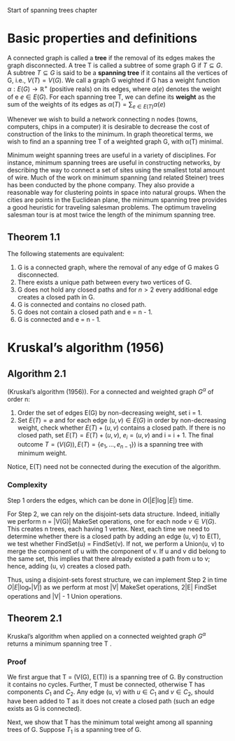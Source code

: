 Start of spanning trees chapter
# Basic properties and definitions
A connected graph is called a **tree** if the removal of its edges makes the graph disconnected. A tree T is called a subtree of some graph G if $T \subseteq G$. A subtree $T \subseteq G$ is said to be a **spanning tree** if it contains all the vertices of G, i.e., $V(T) = V(G)$. We call a graph G weighted if G has a weight function $\alpha : E(G) \rightarrow \mathbb{R}^+$ (positive reals) on its edges, where $\alpha(e)$ denotes the weight of e $e \in E(G)$. For each spanning tree T, we can define its **weight** as the sum of the weights of its edges as $\alpha(T) = \sum_{e\in E(T)} \alpha(e)$

Whenever we wish to build a network connecting n nodes (towns, computers, chips in a computer) it is desirable to decrease the cost of construction of the links to the minimum. In graph theoretical terms, we wish to find an a spanning tree T of a weighted graph G, with α(T) minimal.

Minimum weight spanning trees are useful in a variety of disciplines. For instance, minimum spanning trees are useful in constructing networks, by describing the way to connect a set of sites using the smallest total amount of wire. Much of the work on minimum spanning (and related Steiner) trees has been conducted by the phone company. They also provide a reasonable way for clustering points in space into natural groups. When the cities are points in the Euclidean plane, the minimum spanning tree provides a good heuristic for traveling salesman problems. The optimum traveling salesman tour is at most twice the length of the minimum spanning tree.
## Theorem 1.1
The following statements are equivalent:
1. G is a connected graph, where the removal of any edge of G makes G disconnected. 
2. There exists a unique path between every two vertices of G. 
3. G does not hold any closed paths and for $n \gt 2$ every additional edge creates a closed path in G. 
4. G is connected and contains no closed path. 
5. G does not contain a closed path and e = n - 1. 
6. G is connected and e = n - 1.
# Kruskal’s algorithm (1956)
## Algorithm 2.1
(Kruskal’s algorithm (1956)). For a connected and weighted graph $G^α$ of order n:
1. Order the set of edges E(G) by non-decreasing weight, set i = 1.
2. Set $E(T) = \varnothing$ and for each edge $(u, v) \in E(G)$ in order by non-decreasing weight, check whether $E(T) + (u, v)$ contains a closed path. If there is no closed path, set $E(T) =  E(T) + (u, v)$, $e_i = (u, v)$ and i = i + 1.
The final outcome $T = (V(G)), E(T) = \{e_1, ..., e_{n-1}\})$ is a spanning tree with minimum weight.

Notice, E(T) need not be connected during the execution of the algorithm.
### Complexity
Step 1 orders the edges, which can be done in $O(|E| \log |E|)$ time. 

For Step 2, we can rely on the disjoint-sets data structure.  Indeed, initially we perform n = |V(G)| MakeSet operations, one for each node $v \in V(G)$. This creates n trees, each having 1 vertex. Next, each time we need to determine whether there is a closed path by adding an edge (u, v) to E(T), we test whether FindSet(u) = FindSet(v). If not, we perform a Union(u, v) to merge the component of u with the component of v. If u and v did belong to the same set, this implies that there already existed a path from u to v; hence, adding (u, v) creates a closed path.

Thus, using a disjoint-sets forest structure, we can implement Step 2 in time $O|E| \log_* |V|)$ as we perform at most |V| MakeSet operations, 2|E| FindSet operations and |V| - 1 Union operations.
## Theorem 2.1
Kruskal’s algorithm when applied on a connected weighted graph $G^α$ returns a minimum spanning tree T .
### Proof
We first argue that T = (V(G), E(T)) is a spanning tree of G. By construction it contains no cycles. Further, T must be connected, otherwise T has components $C_1$ and $C_2$. Any edge (u, v) with $u \in C_1$ and $v \in C_2$, should have been added to T as it does not create a closed path (such an edge exists as G is connected). 

Next, we show that T has the minimum total weight among all spanning trees of G. Suppose $T_1$ is a spanning tree of G.